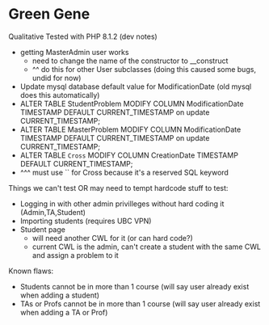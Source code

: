 # Green Gene

Qualitative Tested with PHP 8.1.2 (dev notes)
- getting MasterAdmin user works
    - need to change the name of the constructor to __construct
    - ^^ do this for other User subclasses (doing this caused some bugs, undid for now)
- Update mysql database default value for ModificationDate (old mysql does this automatically)
- ALTER TABLE StudentProblem MODIFY COLUMN ModificationDate TIMESTAMP DEFAULT CURRENT_TIMESTAMP on update CURRENT_TIMESTAMP;
- ALTER TABLE MasterProblem MODIFY COLUMN ModificationDate TIMESTAMP DEFAULT CURRENT_TIMESTAMP on update CURRENT_TIMESTAMP;
- ALTER TABLE `Cross` MODIFY COLUMN CreationDate TIMESTAMP DEFAULT CURRENT_TIMESTAMP;
- ^^^ must use `` for Cross because it's a reserved SQL keyword


Things we can't test OR may need to tempt hardcode stuff to test:
- Logging in with other admin privilleges without hard coding it (Admin,TA,Student)
- Importing students (requires UBC VPN)
- Student page
    - will need another CWL for it (or can hard code?)
    - current CWL is the admin, can't create a student with the same CWL and assign a problem to it


Known flaws:
- Students cannot be in more than 1 course (will say user already exist when adding a student)
- TAs or Profs cannot be in more than 1 course (will say user already exist when adding a TA or Prof)


